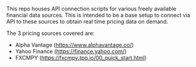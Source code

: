 This repo houses API connection scripts for various freely available financial data sources. 
This is intended to be a base setup to connect via API to these sources to obtain real time pricing data on demand.  

The 3 pricing sources covered are:  
- Alpha Vantage (https://www.alphavantage.co/)  
- Yahoo Finance (https://finance.yahoo.com/)  
- FXCMPY (https://fxcmpy.tpq.io/00_quick_start.html)  
